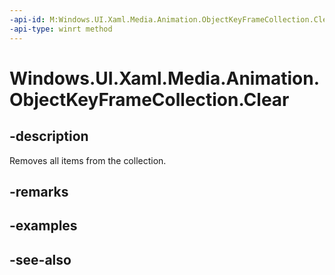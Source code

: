 ```yaml
---
-api-id: M:Windows.UI.Xaml.Media.Animation.ObjectKeyFrameCollection.Clear
-api-type: winrt method
---
```


<!-- Method syntax
public void Clear()
-->

# Windows.UI.Xaml.Media.Animation.ObjectKeyFrameCollection.Clear

## -description
Removes all items from the collection.



## -remarks


## -examples

## -see-also
